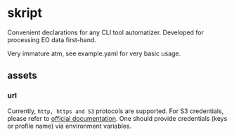 # skript
Convenient declarations for any CLI tool automatizer. Developed for processing EO data first-hand.

Very immature atm, see example.yaml for very basic usage.

## assets

### url

Currently, `http, https and S3` protocols are supported. For S3 credentials, please refer to [official documentation](https://boto3.amazonaws.com/v1/documentation/api/latest/guide/credentials.html). One should provide credentials (keys or profile name) via environment variables.
